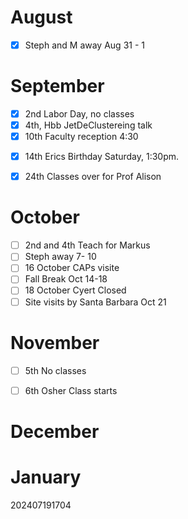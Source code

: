 
# August 
- [x] Steph and M away Aug 31 - 1

# September
- [x] 2nd Labor Day, no classes
- [x] 4th, Hbb JetDeClustereing talk
- [x] 10th Faculty reception 4:30
* [x]  14th Erics Birthday Saturday,  1:30pm.
- [x] 24th Classes over for Prof Alison
# October
- [ ] 2nd and 4th Teach for Markus
- [ ] Steph away 7- 10 
- [ ] 16 October CAPs visite
- [ ] Fall Break Oct 14-18
- [ ] 18 October Cyert Closed
- [ ] Site visits by Santa Barbara Oct 21 

# November
- [ ] 5th No classes
- [ ] 6th Osher Class starts


# December


# January 








202407191704
